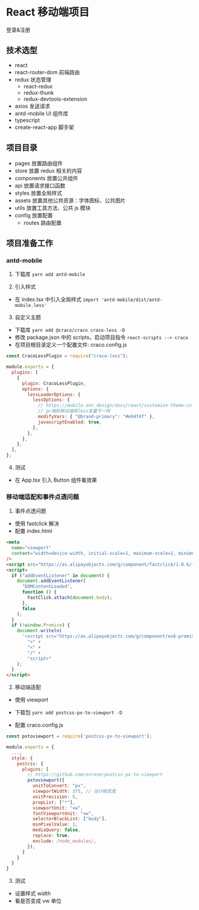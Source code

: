 # React 移动端项目

登录&注册

## 技术选型

- react
- react-router-dom 前端路由
- redux 状态管理
  - react-redux
  - redux-thunk
  - redux-devtools-extension
- axios 发送请求
- antd-mobile UI 组件库
- typescript
- create-react-app 脚手架

## 项目目录

- pages 放置路由组件
- store 放置 redux 相关的内容
- components 放置公共组件
- api 放置请求接口函数
- styles 放置全局样式
- assets 放置其他公共资源：字体图标、公共图片
- utils 放置工具方法、公共 js 模块
- config 放置配置
  - routes 路由配置

## 项目准备工作

### antd-mobile

1. 下载库
   `yarn add antd-mobile`

2. 引入样式

- 在 index.tsx 中引入全局样式
  `import 'antd-mobile/dist/antd-mobile.less'`

3. 自定义主题

- 下载库
  `yarn add @craco/craco craco-less -D`
- 修改 package.json 中的 scripts，启动项目指令
  `react-scripts --> craco`
- 在项目根目录定义一个配置文件: craco.config.js

```js
const CracoLessPlugin = require("craco-less");

module.exports = {
  plugins: [
    {
      plugin: CracoLessPlugin,
      options: {
        lessLoaderOptions: {
          lessOptions: {
            // https://mobile.ant.design/docs/react/customize-theme-cn
            // pc端和移动端库less变量不一样
            modifyVars: { "@brand-primary": "#e94f4f" },
            javascriptEnabled: true,
          },
        },
      },
    },
  ],
};
```

4. 测试

- 在 App.tsx 引入 Button 组件看效果

### 移动端适配和事件点透问题

1. 事件点透问题

- 使用 fastclick 解决
- 配置 index.html

```html
<meta
  name="viewport"
  content="width=device-width, initial-scale=1, maximum-scale=1, minimum-scale=1, user-scalable=no"
/>
<script src="https://as.alipayobjects.com/g/component/fastclick/1.0.6/fastclick.js"></script>
<script>
  if ("addEventListener" in document) {
    document.addEventListener(
      "DOMContentLoaded",
      function () {
        FastClick.attach(document.body);
      },
      false
    );
  }
  if (!window.Promise) {
    document.writeln(
      '<script src="https://as.alipayobjects.com/g/component/es6-promise/3.2.2/es6-promise.min.js"' +
        ">" +
        "<" +
        "/" +
        "script>"
    );
  }
</script>
```

2. 移动端适配

- 使用 viewport

- 下载包
  `yarn add postcss-px-to-viewport -D`

- 配置 craco.config.js

```js
const pxtoviewport = require('postcss-px-to-viewport');

module.exports = {
  ...,
  style: {
    postcss: {
      plugins: [
        // https://github.com/evrone/postcss-px-to-viewport
        pxtoviewport({
          unitToConvert: "px",
          viewportWidth: 375, // 设计稿宽度
          unitPrecision: 5,
          propList: ["*"],
          viewportUnit: "vw",
          fontViewportUnit: "vw",
          selectorBlackList: ["body"],
          minPixelValue: 1,
          mediaQuery: false,
          replace: true,
          exclude: /node_modules/,
        }),
      ]
    }
  }
}
```

3. 测试

- 设置样式 width
- 看是否变成 vw 单位


